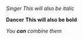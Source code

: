 *Singer*
_This will also be italic_

**Dancer**
__This will also be bold__

_You **can** combine them_
